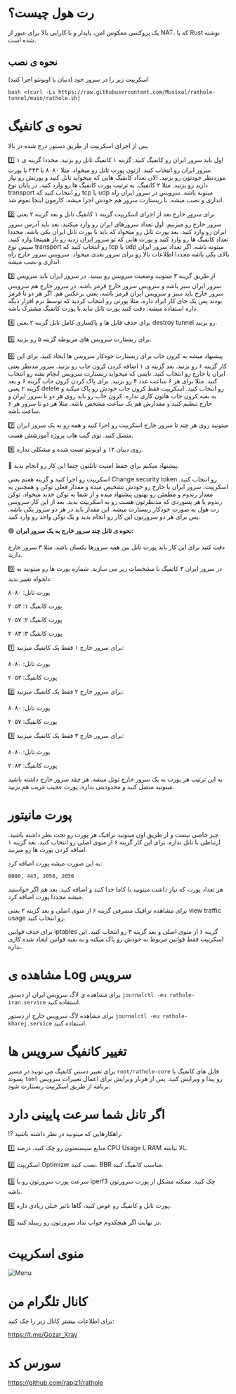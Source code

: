 # رت هول چیست؟

یک پروکسی معکوس امن، پایدار و با کارایی بالا برای عبور از NAT، که با Rust نوشته شده است.

## نحوه ی نصب


اسکریپت زیر را در سرور خود (دبیان یا اوبونتو اجرا کنید)

```
bash <(curl -Ls https://raw.githubusercontent.com/Musixal/rathole-tunnel/main/rathole.sh]
```
# نحوه ی کانفیگ 



پس از اجرای اسکریپت از طریق دستور درج شده در بالا


1️⃣ اول باید سرور ایران رو کانفیگ کنید. گزینه ۱ کانفیگ تانل رو بزنید. مجددا گزینه ی ۱ سرور ایران رو انتخاب کنید. ازتون پورت تانل رو میخواد. مثلا ۸۰۸۰ یا ۴۴۳ یا پورت موردنظر خودتون رو بزنید. 
الان تعداد کانفیگ هایی که میخواید تانل کنید و پورتش رو نیاز دارید رو بزنید. مثلا ۲ کانفیگ. به ترتیب پورت کانفیگ ها رو وارد کنید. 
در پایان نوع transport رو انتخاب کنید که tcp یا udp میتونه باشه. 
سرویس در سرور ایران راه اندازی و نصب میشه. با ریستارت سرور هم خودش اجرا میشه. کارمون اینجا تموم شد.

2️⃣ برای سرور خارج بعد از اجرای اسکریپت گزینه ۱ کانفیگ تانل و بعد گزینه ۲ یعنی سرور خارج رو میزنیم. اول تعداد سرورهای ایران رو وارد میکنید. بعد باید آدرس سرور ایران رو وارد کنید. بعد پورت تانل رو میخواد که باید با پورت تانل ایران یکی باشه.
مجددا تعداد کانفیگ ها رو وارد کنید و پورت هایی که تو سرور ایران زدید رو باز همینجا وارد کنید.
سپس نوع transport رو انتخاب کنید که tcp یا udp میتونه باشه. 
اگر تعداد سرور ایران بالای یکی باشه مجددا اطلاعات بالا رو برای سرور بعدی میخواد.
سرویس سرور خارج راه اندازی و نصب میشه.

3️⃣ از طریق گزینه ۳ میتونید وضعیت سرویس رو ببینید. در سرور ایران باید سرویس سرور ایران سبز باشه و سرویس سرور خارج قرمز باشه. در سرور خارج هم سرویس سرور خارج باید سبز و سرویس ایران قرمز باشه، یعنی برعکس هم. اگر هر دو تا قرمز بودند پس یک جای کار ایراد داره. مثلا پورتی رو انتخاب کردید که توسط نرم افزار دیگه داره استفاده میشه. دقت کنید پورت تانل نباید با پورت کانفیگ مشترک باشه.

4️⃣ برای حذف فایل ها و پاکسازی کامل تانل گزینه ۲ یعنی destroy tunnel رو بزنید.

5️⃣ برای ریستارت سرویس های مربوطه گزینه ۵ رو بزنید.

6️⃣ پیشنهاد میشه یه کرون جاب برای ریستارت خودکار سرویس ها ایجاد کنید. برای این کار گزینه ۶ رو بزنید. بعد گزینه ی ۱ اضافه کردن کرون جاب رو بزنید. سرور مدنظر یعنی ایران یا خارج رو انتخاب کنید. تایمی که میخواید ریستارت سرویس انجام بشه رو انتخاب کنید. مثلا برای هر ۶ ساعت عدد ۴ رو بزنید.
برای پاک کردن کرون جاب گزینه ۶ و بعد گزینه ۲ یعنی delete رو انتخاب کنید. اسکریپت فقط کرون جاب خودش رو پاک میکنه و به بقیه کرون جاب هاتون کاری نداره.
کرون جاب رو باید روی هر دو تا سرور ایران و خارج تنظیم کنید و مقدارش هم یک ساعت مشخص باشه. مثلا هر دو تا سرور هر ۶ ساعت باشه.

7️⃣ میتونید روی هر چند تا سرور خارج اسکریپت رو اجرا کنید و همه رو به یک سرور ایران متصل کنید. توی گیت هاب پروژه آموزشش هست.

8️⃣ روی دبیان ۱۲ و اوبونتو تست شده و مشکلی نداره.

🔑 پیشنهاد میکنم برای حفظ امنیت تانلتون  حتما این کار رو انجام بدید.

اسکریپت رو اجرا کنید و  گزینه هفتم یعنی Change security token رو انتخاب کنید. اسکریپت، سرور ایران یا خارج رو خودش تشخیص میده و مقدار فعلی توکن و همچنین یه مقدار رندوم و مطمئن رو بهتون پیشنهاد میده و از شما یه توکن جدید میخواد. توکن رندوم یا هر پسوردی که مدنظرتون هست رو به اسکریپت بدید. بعد از این کار سرویس رت هول به صورت خودکار ریستارت میشه. این مقدار باید در هر دو سرور یکی باشه. پس برای هر دو سرورتون این کار رو انجام بدید و یک توکن واحد رو وارد کنید.



🟢 **نحوه ی تانل چند سرور خارج به یک سرور ایران:**

دقت کنید برای این کار باید پورت تانل بین همه سرورها یکسان باشد. 
 مثلا ۳ سرور خارج دارید. 

0️⃣ در سرور ایران ۳ کانفیگ با مشخصات زیر می سازید. 
شماره پورت ها رو میتونید به دلخواه تغییر بدید:

پورت تانل: ۸۰۸۰ 

پورت کانفیگ ۱:‌ ۲۰۵۳

پورت کانفیگ ۲:‌ ۲۰۵۷

پورت کانفیگ ۳:‌ ۲۰۸۳


1️⃣ برای سرور خارج ۱ فقط یک کانفیگ میزنید:

پورت تانل: ۸۰۸۰ 

پورت کانفیگ:‌ ۲۰۵۳

2️⃣ برای سرور خارج ۲ فقط یک کانفیگ میزنید:

پورت تانل: ۸۰۸۰ 

پورت کانفیگ:‌ ۲۰۵۷

3️⃣ برای سرور خارج ۳ فقط یک کانفیگ میزنید:

پورت تانل: ۸۰۸۰ 

پورت کانفیگ:‌ ۲۰۸۳


به این ترتیب هر پورت به یک سرور خارج تونل میشه. هر چقد سرور خارج داشته باشید میتونید متصل کنید و محدودیتی  نداره. ‌پورت عجیب غریب هم نزنید.

# پورت مانیتور  

چیز خاصی نیست و از طریق اون میتونید ترافیک هر پورت رو تحت نظر داشته باشید. ارتباطی با تانل نداره.
برای این کار گزینه ۶ از منوی اصلی رو انتخاب کنید. بعد گزینه ۱ اضافه کردن پورت ها رو میزنید.

به این صورت میشه پورت اضافه کرد:

`8080, 443, 2058, 2056‍‍`

هر تعداد پورت که نیاز داشت میتونید با کاما جدا کنید و اضافه کنید. بعد هم اگر خواستید میشه مجددا پورت اضافه کرد.

برای مشاهده ترافیک مصرفی گزینه ۶ از منوی اصلی و بعد گزینه ۲ یعنی view traffic usage رو انتخاب کنید.

برای حذف قوانین iptables گزینه ۶ از منوی اصلی و بعد گزینه ۳ رو انتخاب کنید. این اسکریپت فقط قوانین مربوط به خودش رو پاک میکنه و به بقیه قوانین ایجاد شده کاری نداره.


# مشاهده ی Log سرویس 

برای مشاهده ی لاگ سرویس ایران از دستور `journalctl -eu rathole-iran.service` استفاده کنید.

برای مشاهده لاگ سرویس خارج از دستور `journalctl -eu rathole-kharej.service` استفاده کنید.


# تغییر کانفیگ سرویس ها

برای تغییر دستی کانفیگ می تونید در مسیر `root/rathole-core` فایل های کانفیگ با پسوند `toml` رو پیدا و ویرایش کنید. پس از هربار ویرایش برای اعمال تغییرات سرویس برنامه از طریق اسکریپت ریستارت شود.

# اگر تانل شما سرعت پایینی دارد


⁉️ راهکارهایی که میتونید در نظر داشته باشید:

1️⃣ منابع سیستمتون رو چک کنید. درصد CPU Usage یا RAM بالا نباشه. 

2️⃣ اسکریپت Optimizer نصب کنید. BBR مناسب کانفیگ کنید. 

3️⃣ سرعت پورت سرورتون رو با iperf3 چک کنید. ممکنه مشکل از پورت سرورتون باشه. 

4️⃣ پورت تانل و کانفیگ رو عوض کنید، گاها تاثیر خیلی زیادی داره. 

5️⃣ در نهایت اگر هیچکدوم جواب نداد سرورتون رو ریبیلد کنید. 

# منوی اسکریپت
![Menu](https://github.com/Musixal/rathole-tunnel/blob/main/menu.jpeg)

# کانال تلگرام من
برای اطلاعات بیشتر کانال زیر را چک کنید:

https://t.me/Gozar_Xray


# سورس کد

https://github.com/rapiz1/rathole
